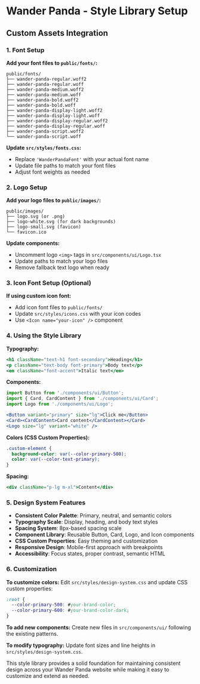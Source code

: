 # Wander Panda - Style Library Setup

## Custom Assets Integration

### 1. Font Setup

**Add your font files to `public/fonts/`:**
```
public/fonts/
├── wander-panda-regular.woff2
├── wander-panda-regular.woff
├── wander-panda-medium.woff2
├── wander-panda-medium.woff
├── wander-panda-bold.woff2
├── wander-panda-bold.woff
├── wander-panda-display-light.woff2
├── wander-panda-display-light.woff
├── wander-panda-display-regular.woff2
├── wander-panda-display-regular.woff
├── wander-panda-script.woff2
└── wander-panda-script.woff
```

**Update `src/styles/fonts.css`:**
- Replace `'WanderPandaFont'` with your actual font name
- Update file paths to match your font files
- Adjust font weights as needed

### 2. Logo Setup

**Add your logo files to `public/images/`:**
```
public/images/
├── logo.svg (or .png)
├── logo-white.svg (for dark backgrounds)
├── logo-small.svg (favicon)
└── favicon.ico
```

**Update components:**
- Uncomment logo `<img>` tags in `src/components/ui/Logo.tsx`
- Update paths to match your logo files
- Remove fallback text logo when ready

### 3. Icon Font Setup (Optional)

**If using custom icon font:**
- Add icon font files to `public/fonts/`
- Update `src/styles/icons.css` with your icon codes
- Use `<Icon name="your-icon" />` component

### 4. Using the Style Library

**Typography:**
```jsx
<h1 className="text-h1 font-secondary">Heading</h1>
<p className="text-body font-primary">Body text</p>
<em className="font-accent">Italic text</em>
```

**Components:**
```jsx
import Button from './components/ui/Button';
import { Card, CardContent } from './components/ui/Card';
import Logo from './components/ui/Logo';

<Button variant="primary" size="lg">Click me</Button>
<Card><CardContent>Card content</CardContent></Card>
<Logo size="lg" variant="white" />
```

**Colors (CSS Custom Properties):**
```css
.custom-element {
  background-color: var(--color-primary-500);
  color: var(--color-text-primary);
}
```

**Spacing:**
```jsx
<div className="p-lg m-xl">Content</div>
```

### 5. Design System Features

- **Consistent Color Palette**: Primary, neutral, and semantic colors
- **Typography Scale**: Display, heading, and body text styles
- **Spacing System**: 8px-based spacing scale
- **Component Library**: Reusable Button, Card, Logo, and Icon components
- **CSS Custom Properties**: Easy theming and customization
- **Responsive Design**: Mobile-first approach with breakpoints
- **Accessibility**: Focus states, proper contrast, semantic HTML

### 6. Customization

**To customize colors:**
Edit `src/styles/design-system.css` and update CSS custom properties:
```css
:root {
  --color-primary-500: #your-brand-color;
  --color-primary-600: #your-brand-color-dark;
}
```

**To add new components:**
Create new files in `src/components/ui/` following the existing patterns.

**To modify typography:**
Update font sizes and line heights in `src/styles/design-system.css`.

This style library provides a solid foundation for maintaining consistent design across your Wander Panda website while making it easy to customize and extend as needed.